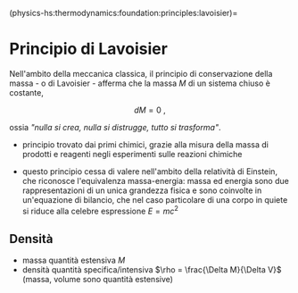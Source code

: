 (physics-hs:thermodynamics:foundation:principles:lavoisier)=
# Principio di Lavoisier

Nell'ambito della meccanica classica, il principio di conservazione della massa - o di Lavoisier - afferma che la massa $M$ di un sistema chiuso è costante,

$$d M = 0 \ ,$$

ossia *"nulla si crea, nulla si distrugge, tutto si trasforma"*.

- principio trovato dai primi chimici, grazie alla misura della massa di prodotti e reagenti negli esperimenti sulle reazioni chimiche

- questo principio cessa di valere nell'ambito della relatività di Einstein, che riconosce l'equivalenza massa-energia: massa ed energia sono due rappresentazioni di un unica grandezza fisica e sono coinvolte in un'equazione di bilancio, che nel caso particolare di una corpo in quiete si riduce alla celebre espressione $E = m c^2$

## Densità
- massa quantità estensiva $M$
- densità quantità specifica/intensiva $\rho = \frac{\Delta M}{\Delta V}$ (massa, volume sono quantità estensive)

```{exercise} 
```
```{exercise} 
```
